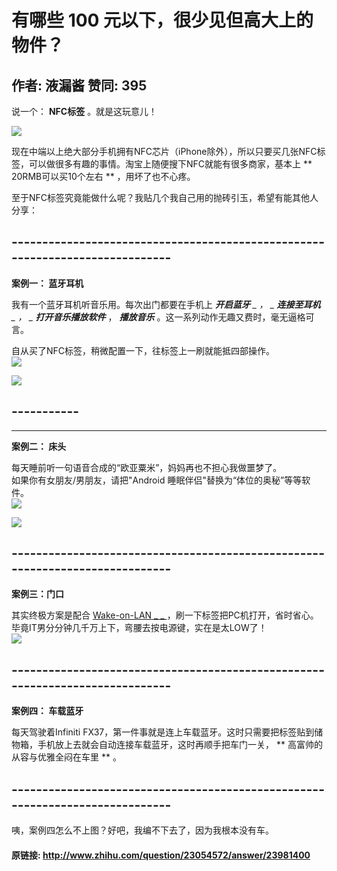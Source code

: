 # 有哪些 100 元以下，很少见但高大上的物件？
## 作者: 液漏酱  赞同: 395
说一个： **NFC标签** 。就是这玩意儿！  
  
![](http://pic1.zhimg.com/017e5ead5793329a37498761a1707617_b.jpg)

  
  
现在中端以上绝大部分手机拥有NFC芯片（iPhone除外），所以只要买几张NFC标签，可以做很多有趣的事情。淘宝上随便搜下NFC就能有很多商家，基本上 **
20RMB可以买10个左右 ** ，用坏了也不心疼。  
  
至于NFC标签究竟能做什么呢？我贴几个我自己用的抛砖引玉，希望有能其他人分享：  
  
\-----------------------------------------------------------------------------
-------------------------------------------------  
**案例一： 蓝牙耳机**   
  
我有一个蓝牙耳机听音乐用。每次出门都要在手机上 _**开启蓝牙** _ ， _ **连接至耳机** _ ， _ **打开音乐播放软件**_
， _**播放音乐**_ 。这一系列动作无趣又费时，毫无逼格可言。  
  
自从买了NFC标签，稍微配置一下，往标签上一刷就能抵四部操作。  
![](http://pic1.zhimg.com/39223b0a24093fd6529bbe34b62f35c1_b.jpg)


![](http://pic3.zhimg.com/5d43b18bbe23fdd10b04c8ea8ca654ed_b.jpg)

 \-----------
------------------------------------------------------------------------------
-------------------------------------  
**案例二： 床头**   
  
每天睡前听一句语音合成的“欧亚粟米”，妈妈再也不担心我做噩梦了。  
如果你有女朋友/男朋友，请把"Android 睡眠伴侣"替换为“体位的奥秘”等等软件。  
![](http://pic2.zhimg.com/ed451a3cebd99fd283a4a696d08ccebd_b.jpg)


![](http://pic1.zhimg.com/070c3edb3c3440956d09fe00bfc746c7_b.jpg)

  
\-----------------------------------------------------------------------------
-------------------------------------------------  
**案例三：门口**   
  
  
其实终极方案是配合 [ Wake-on-LAN _ _ ](http://en.wikipedia.org/wiki/Wake-on-LAN)
，刷一下标签把PC机打开，省时省心。毕竟IT男分分钟几千万上下，弯腰去按电源键，实在是太LOW了！  
![](http://pic4.zhimg.com/0e3c38198085e17eb52e21d7a80ff01b_b.jpg)

  
  
  
  
\-----------------------------------------------------------------------------
-------------------------------------------------  
**案例四： 车载蓝牙**   
  
  
每天驾驶着Infiniti FX37，第一件事就是连上车载蓝牙。这时只需要把标签贴到储物箱，手机放上去就会自动连接车载蓝牙，这时再顺手把车门一关， **
高富帅的从容与优雅全闷在车里 ** 。  
  
  
  
  
\-----------------------------------------------------------------------------
-------------------------------------------  
  
  
  
  
  
咦，案例四怎么不上图？好吧，我编不下去了，因为我根本没有车。

#### 原链接: http://www.zhihu.com/question/23054572/answer/23981400